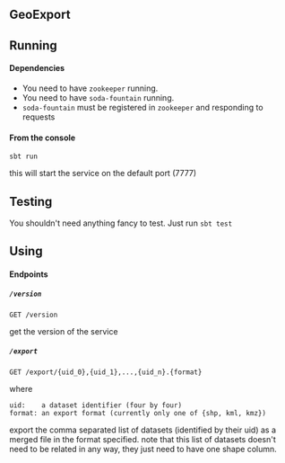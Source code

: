 GeoExport
----

## Running

#### Dependencies
* You need to have `zookeeper` running.
* You need to have `soda-fountain` running.
* `soda-fountain` must be registered in `zookeeper` and responding to requests

#### From the console
`sbt run`

this will start the service on the default port (7777)

## Testing
You shouldn't need anything fancy to test. Just run `sbt test`

## Using

#### Endpoints

##### `/version`
```
GET /version
````
get the version of the service


##### `/export`
```
GET /export/{uid_0},{uid_1},...,{uid_n}.{format}
```
where
```
uid:    a dataset identifier (four by four)
format: an export format (currently only one of {shp, kml, kmz})
```

export the comma separated list of datasets (identified by their uid)
as a merged file in the format specified. note that this list of datasets
doesn't need to be related in any way, they just need to have one shape column.



